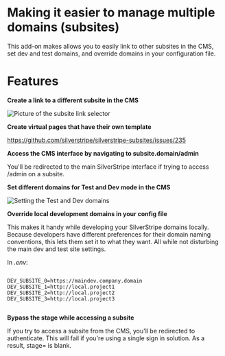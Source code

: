 # Making it easier to manage multiple domains (subsites)

This add-on makes allows you to easily link
to other subsites in the CMS, set dev and test domains, and override domains in
your configuration file.

# Features 

**Create a link to a different subsite in the CMS**

![Picture of the subsite link selector](images/subsite1.png)

**Create virtual pages that have their own template**

https://github.com/silverstripe/silverstripe-subsites/issues/235

**Access the CMS interface by navigating to subsite.domain/admin**

You'll be redirected to the main SilverStripe interface if trying to access /admin
 on a subsite. 

**Set different domains for Test and Dev mode in the CMS**

![Setting the Test and Dev domains](images/subsite2.png)

**Override local development domains in your config file**

This makes it handy while developing your SilverStripe domains locally. Because 
developers have different preferences for their domain naming conventions, this
lets them set it to what they want. All while not disturbing the main dev and test
site settings. 

In *.env*:

```

DEV_SUBSITE_0=https://maindev.company.domain
DEV_SUBSITE_1=http://local.project1
DEV_SUBSITE_2=http://local.project2
DEV_SUBSITE_3=http://local.project3


```


**Bypass the stage while accessing a subsite**

If you try to access a subsite from the CMS, you'll be redirected to authenticate.
This will fail if you're using a single sign in solution. As a result, stage= is blank.


